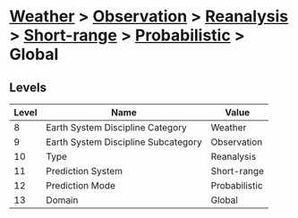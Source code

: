 # [Weather](../../../../..) > [Observation](../../../..) > [Reanalysis](../../..) > [Short-range](../..) > [Probabilistic](..) > Global

## Levels

| Level | Name | Value |
|-----|-----|-----|
| 8 | Earth System Discipline Category | Weather |
| 9 | Earth System Discipline Subcategory | Observation |
| 10 | Type | Reanalysis |
| 11 | Prediction System | Short-range |
| 12 | Prediction Mode | Probabilistic |
| 13 | Domain | Global |
